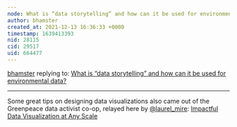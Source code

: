 ```yaml
---
node: What is “data storytelling” and how can it be used for environmental data?
author: bhamster
created_at: 2021-12-13 16:36:33 +0000
timestamp: 1639413393
nid: 28115
cid: 29517
uid: 664477
---
```




[bhamster](../profile/bhamster) replying to: [What is “data storytelling” and how can it be used for environmental data?](../notes/bhamster/11-08-2021/what-is-data-storytelling-and-how-can-it-be-used-for-environmental-data)

----
Some great tips on designing data visualizations also came out of the Greenpeace data activist co-op, relayed here by [@laurel_mire](/profile/laurel_mire): [Impactful Data Visualization at Any Scale](https://publiclab.org/notes/laurel_mire/09-28-2021/recap-of-greenpeace-s-data-activist-co-op-2021#Impactful+Data+Visualization+at+Any+Scale)